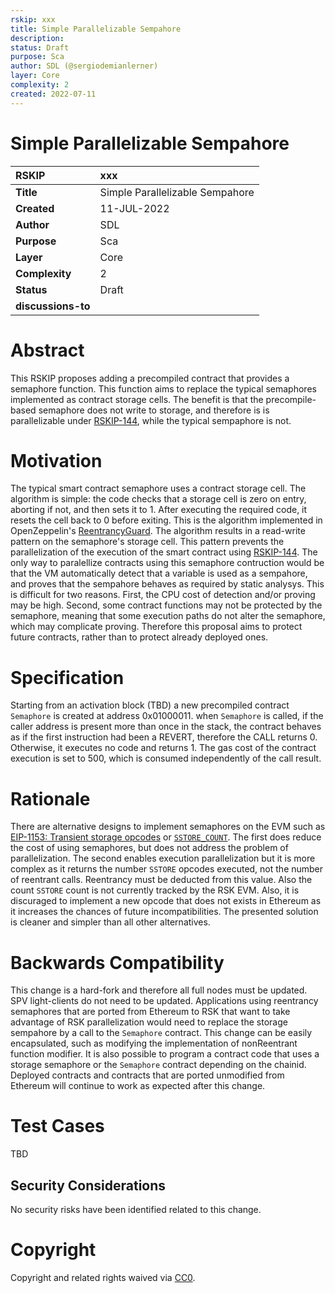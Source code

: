 ```yaml
---
rskip: xxx
title: Simple Parallelizable Sempahore
description: 
status: Draft
purpose: Sca
author: SDL (@sergiodemianlerner)
layer: Core
complexity: 2
created: 2022-07-11
---
```

# Simple Parallelizable Sempahore

|RSKIP          |xxx           |
| :------------ |:-------------|
|**Title**      |Simple Parallelizable Sempahore|
|**Created**    |11-JUL-2022 |
|**Author**     |SDL |
|**Purpose**    |Sca |
|**Layer**      |Core |
|**Complexity** |2 |
|**Status**     |Draft |
|**discussions-to**     ||

# **Abstract**

This RSKIP proposes adding a precompiled contract that provides a semaphore function. This function aims to replace the typical semaphores implemented as contract  storage cells. The benefit is that the precompile-based semaphore does not write to storage, and therefore is is parallelizable under [RSKIP-144](https://github.com/rsksmart/RSKIPs/blob/master/IPs/RSKIP144.md), while the typical sempaphore is not. 

# **Motivation**

The typical smart contract semaphore uses a contract storage cell. The algorithm is simple: the code checks that a storage cell is zero on entry, aborting if not, and then sets it to 1. After executing the required code, it resets the cell back to 0 before exiting. This is the algorithm implemented in OpenZeppelin's [ReentrancyGuard](https://github.com/OpenZeppelin/openzeppelin-contracts/blob/master/contracts/security/ReentrancyGuard.sol). The algorithm results in a read-write pattern on the semaphore's storage cell. This pattern prevents the parallelization of the execution of the smart contract using [RSKIP-144](https://github.com/rsksmart/RSKIPs/blob/master/IPs/RSKIP144.md).
The only way to paralellize contracts using this semaphore contruction would be that the VM automatically detect that a variable is used as a sempahore, and proves that the sempahore behaves as required by static analysys. This is difficult for two reasons. First, the CPU cost of detection and/or proving may be high. Second, some contract functions may not be protected by the semaphore, meaning that some execution paths do not alter the semaphore, which may complicate proving. 
Therefore this proposal aims to protect future contracts, rather than to protect already deployed ones.

# **Specification**

Starting from an activation block (TBD) a new precompiled contract `Semaphore` is created at address 0x01000011. when `Semaphore` is called, if the caller address is present more than once in the stack, the contract behaves as if the first instruction had been a REVERT, therefore the CALL returns 0. Otherwise, it executes no code and returns 1. The gas cost of the contract execution is set to 500, which is consumed independently of the call result.

# Rationale

There are alternative designs to implement semaphores on the EVM such as 
[EIP-1153: Transient storage opcodes](https://eips.ethereum.org/EIPS/eip-1153) or [`SSTORE_COUNT`](https://github.com/ethereum/EIPs/issues/119). The first does reduce the cost of using semaphores, but does not address the problem of parallelization. The second enables execution parallelization but it is more complex as it returns the number `SSTORE` opcodes executed, not the number of reentrant calls. Reentrancy must be deducted from this value. Also the count `SSTORE` count is not currently tracked by the RSK EVM. Also, it is discuraged to implement a new opcode that does not exists in Ethereum as it increases the chances of future incompatibilities. The presented solution is cleaner and simpler than all other alternatives.

# Backwards Compatibility

This change is a hard-fork and therefore all full nodes must be updated. SPV light-clients do not need to be updated. 
Applications using reentrancy semaphores that are ported from Ethereum to RSK that want to take advantage of RSK parallelization would need to replace the storage sempahore by a call to the `Semaphore` contract. This change can be easily encapsulated, such as modifying the implementation of nonReentrant function modifier. It is also possible to program a contract code that uses a storage semaphore or the `Semaphore` contract depending on the chainid. Deployed contracts and contracts that are ported unmodified from Ethereum will continue to work as expected after this change.

# Test Cases

TBD

## Security Considerations

No security risks have been identified related to this change.


# **Copyright**

Copyright and related rights waived via [CC0](https://creativecommons.org/publicdomain/zero/1.0/).
